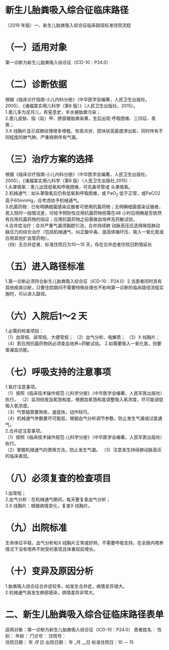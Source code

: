 # 新生儿胎粪吸入综合征临床路径  
（2019 年版）一、新生儿胎粪吸入综合征临床路径标准住院流程  
# （一）适用对象  
第一诊断为新生儿胎粪吸入综合征（ICD-10：P24.0）  
#     （二）诊断依据  
根据《临床诊疗指南·小儿内科分册》（中华医学会编著，人民卫生出版社，2005）、《诸福棠实用儿科学（第8 版）》（人民卫生出版社，2015）。  
1.患儿多为足月儿，有窒息史，羊水被胎粪污染；  
2.患儿皮肤、指（趾）甲、脐部被胎粪染黄，生后出现 呼吸困难、三凹征、青紫；  
3.X 线胸片显示双肺纹理增多增粗，有斑点状、团块状高密度渗出影，同时伴有不同程度的肺气肿。严重病例伴有气漏。  
# （三）治疗方案的选择  
根据《临床诊疗指南·小儿内科分册》（中华医学会编著，人民卫生出版社，2005），《诸福棠实用儿科学（第8 版）（人民卫生出版社,2015）：  
1.头罩吸氧：患儿出现低氧和呼吸困难，可先鼻导管或 头罩吸氧。  
2.机械通气：如头罩吸氧后仍有低氧和呼吸困难，或 $\mathsf{P a O}_{2}$ 低于正常，或PaCO2 高于60mmHg，应考虑给予机械通气。  
3.抗菌药物：已有明确细菌感染证据者可使用抗菌药物；无明确细菌感染证据者，若入院时一般情况差，可给予预防性应用抗菌药物但需在48 小时后明确是否依然有应用抗菌药物的指证；应用抗菌药物之前需做血培养及药敏试验。  
4.合并症治疗：合并严重气漏须胸腔引流，合并持续肺 动脉高压应选择降低肺动脉压力的综合治疗（包括机械通气、纠正酸中毒、提高体循环压、吸入一氧化氮或应用其他扩血管药物）。  
（四）无合并症者，标准住院日为10～15 天，存在合并症者住院日酌情延长  
# （五）进入路径标准  
1.第一诊断必须符合新生儿胎粪吸入综合征（ICD–10：P24.0）2.当患者同时具有其他疾病诊断，只要住院期间不需要特殊处理也不影响第一诊断的临床路径流程实施时，可以进入路径。  
# （六）入院后1～2 天  
1.必需的检查项目：  
（1）血常规、尿常规、大便常规； （2）血气分析、电解质； （3）X 线胸片； （4）若应用抗菌药物则必须查血培养$+$药敏试验。 2.如需要吸入一氧化氮，则要查凝血功能。  
# （七）呼吸支持的注意事项  
1.氧疗注意事项。  
（1）按照《临床技术操作规范·儿科学分册》（中华医学会编著，人民军医出版社）执行。 （2）监测经皮血氧饱和度，根据血氧饱和度调整吸入氧浓度，尽可能调低吸入氧浓度。  
（3）气管插管要熟练，速度快，动作轻巧。  
（4）机械通气参数要尽可能低，根据血气分析调节参数，防止发生气漏或过度通气。  
2.合并症注意事项。  
（1）按照《临床技术操作规范·儿科学分册》（中华医学会编著，人民军医出版社）执行。  
（2）掌握机械通气的使用方法，防止发生气漏。     （3）注意发生持续肺动脉高压的临床表现。  
# （八）必须复查的检查项目  
1.血常规；  
2.血气分析：在机械通气期间，每天要复查血气分析；  
3.X 线胸片：根据病情变化，复查X 线胸片。  
# （九）出院标准  
生命体征平稳，血气分析和X 线胸片正常或好转，不需要呼吸支持，在全肠内喂养情况下没有喂养不耐受的表现且体重较前增长。  
# （十）变异及原因分析  
1.胎粪吸入综合征合并症较多，如发生合并症，病情变异很大。  
2.机械通气易发生肺部感染，病情差异非常大。  
# 二、新生儿胎粪吸入综合征临床路径表单  
适用对象：第一诊断为新生儿胎粪吸入综合征（ICD-10：P24.0） 患者姓名：    性别：    年龄：    门诊号：    住院号：  
住院日期：    年   _月_   日 出院日期：    年   _月  __日 标准住院日：$10{\sim}15$  
